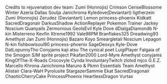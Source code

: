 Credits to rejuvenation dev team:
Zumi (Honnojis)						Crimson
CeriseBlossome						Winter
Azeria								Dallas
Soulja
Janichroma						Kyledove(Deviantart)
ligtherzein						Zumi (Honnojis)
Zerudez (Deviantart)			Lemon
princess-phoenix				Kidkatt
SacredDragonair					DarkusShadow
ActionReplayer					Pokemon Trainer Jackey
Noscium							Quanyails
Zermonious						GeoIsEvil
Kyle Dove						dDialgaDiamondb
N-kin							Misterreno
Kevfin							Xtreme1992
Vale98PM						Branflakes325
Dreadwing93						Amethyst
Jan								Zumi (Honnojis)
Bazaro							Koyo
Smeargletail					Noscium
Lepagon							N-kin
fishbowlsoul90					princess-phoenix
SageDeoxys						Kyle-Dove
DatLopunnyTho					Conyjams 
kaji atsu 						The cynical poet
LuigiPlayer						Falgaia of the Smogon S/M sprite project
Pikafan2000						Lord-Myre
Amethyst						conyjams
KingOfThe-X-Roads				Crocovyle
Cynda							InvoluntaryTwitch
zlolxd							mjco
G.E.Z.							Marcello
Khrona
Janichroma						Maruno & Pkmn Essentials Team
Amethyst						Alistair
Clara-WaH						Pyrolusite
StargazerSammie					Ekat
SacredDragonair					ChaoticCherryCake
PrincessPhoenix					HeartlessDragon
Vurtax